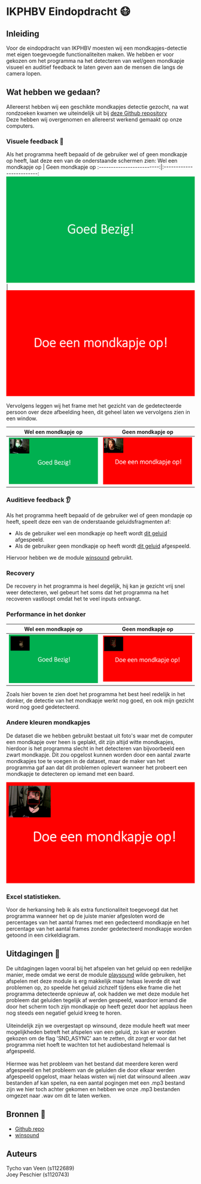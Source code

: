 # IKPHBV Eindopdracht :mask:


## Inleiding 
Voor de eindopdracht van IKPHBV moesten wij een mondkapjes-detectie met eigen toegevoegde functionaliteiten maken.
We hebben er voor gekozen om het programma na het detecteren van wel/geen mondkapje visueel en auditief feedback te laten geven aan de mensen die langs de camera lopen.

## Wat hebben we gedaan?
Allereerst hebben wij een geschikte mondkapjes detectie gezocht, na wat rondzoeken kwamen we uiteindelijk uit bij [deze Github repository](https://github.com/its-harshil/face-mask-detector/tree/master) <br>
Deze hebben wij overgenomen en allereerst werkend gemaakt op onze computers.


### Visuele feedback :eyes:
Als het programma heeft bepaald of de gebruiker wel of geen mondkapje op heeft, laat deze een van de onderstaande schermen zien:
Wel een mondkapje op       |  Geen mondkapje op
:-------------------------:|:-------------------------:
![](./Programma/groen.png)             |  ![](./Programma/rood.png)


Vervolgens leggen wij het frame met het gezicht van de gedetecteerde persoon over deze afbeelding heen, dit geheel laten we vervolgens zien in een window.

Wel een mondkapje op       |  Geen mondkapje op
:------------------------------------------------:|:------------------------------------------------:
![](./readme-afbeeldingen/groen_voorbeeld.png)      |  ![](./readme-afbeeldingen/rood_voorbeeld.png)  


### Auditieve feedback :ear:
Als het programma heeft bepaald of de gebruiker wel of geen mondapje op heeft, speelt deze een van de onderstaande geluidsfragmenten af:
<br>
* Als de gebruiker wel een mondkapje op heeft wordt [dit geluid](https://drive.google.com/file/d/1yFaovLgFu52kqvrA31P-WKFD5xyCLCua/view?usp=sharing) afgespeeld.
* Als de gebruiker geen mondkapje op heeft wordt [dit geluid](https://drive.google.com/file/d/18Kpk6sc696pDC5RA8c_lALSj8hmwShi0/view?usp=sharing) afgespeeld. <br>

Hiervoor hebben we de module [winsound](https://docs.python.org/3/library/winsound.html) gebruikt.


### Recovery
De recovery in het programma is heel degelijk, hij kan je gezicht vrij snel weer detecteren, wel gebeurt het soms dat het programma na het recoveren vastloopt omdat het te veel inputs ontvangt.

### Performance in het donker
Wel een mondkapje op       |  Geen mondkapje op
:------------------------------------------------:|:------------------------------------------------:
![](./readme-afbeeldingen/donker_voorbeeld.png)      |  ![](./readme-afbeeldingen/donker_voorbeeld_rood.png)  

Zoals hier boven te zien doet het programma het best heel redelijk in het donker, de detectie van het mondkapje werkt nog goed, en ook mijn gezicht word nog goed gedetecteerd.


### Andere kleuren mondkapjes
De dataset die we hebben gebruikt bestaat uit foto's waar met de computer een mondkapje over heen is geplakt, dit zijn altijd witte mondkapjes, hierdoor is het programma slecht in het detecteren van bijvoorbeeld een zwart mondkapje. Dit zou opgelost kunnen worden door een aantal zwarte mondkapjes toe te voegen in de dataset, maar de maker van het programma gaf aan dat dit problemen oplevert wanneer het probeert een mondkapje te detecteren op iemand met een baard.

![](./readme-afbeeldingen/zwart_mondkapje_voorbeeld.png) 


### Excel statistieken.
Voor de herkansing heb ik als extra functionaliteit toegevoegd dat het programma wanneer het op de juiste manier afgesloten word de percentages van het aantal frames met een gedecteerd mondkapje en het percentage van het aantal frames zonder gedetecteerd mondkapje worden getoond in een cirkeldiagram.


## Uitdagingen :muscle:
De uitdagingen lagen vooral bij het afspelen van het geluid op een redelijke manier, mede omdat we eerst de module [playsound](https://pypi.org/project/playsound/) wilde gebruiken, het afspelen met deze module is erg makkelijk maar helaas leverde dit wat problemen op, zo speelde het geluid zichzelf tijdens elke frame die het programma detecteerde opnieuw af, ook hadden we met deze module het probleem dat geluiden tegelijk af werden gespeeld, waardoor iemand die door het scherm toch zijn mondkapje op heeft gezet door het applaus heen nog steeds een negatief geluid kreeg te horen.<br><br>
Uiteindelijk zijn we overgestapt op winsound, deze module heeft wat meer mogelijkheden betreft het afspelen van een geluid, zo kan er worden gekozen om de flag 'SND_ASYNC' aan te zetten, dit zorgt er voor dat het programma niet hoeft te wachten tot het audiobestand helemaal is afgespeeld. <br><br>
Hiermee was het probleem van het bestand dat meerdere keren werd afgespeeld en het probleem van de geluiden die door elkaar werden afgespeeld opgelost, maar helaas wisten wij niet dat winsound alleen .wav bestanden af kan spelen, na een aantal pogingen met een .mp3 bestand zijn we hier toch achter gekomen en hebben we onze .mp3 bestanden omgezet naar .wav om dit te laten werken.



## Bronnen :bookmark_tabs:
* [Github repo](https://github.com/its-harshil/face-mask-detector/tree/master)
* [winsound](https://docs.python.org/3/library/winsound.html)

## Auteurs
Tycho van Veen (s1122689)<br>
Joey Peschier (s1120743)
